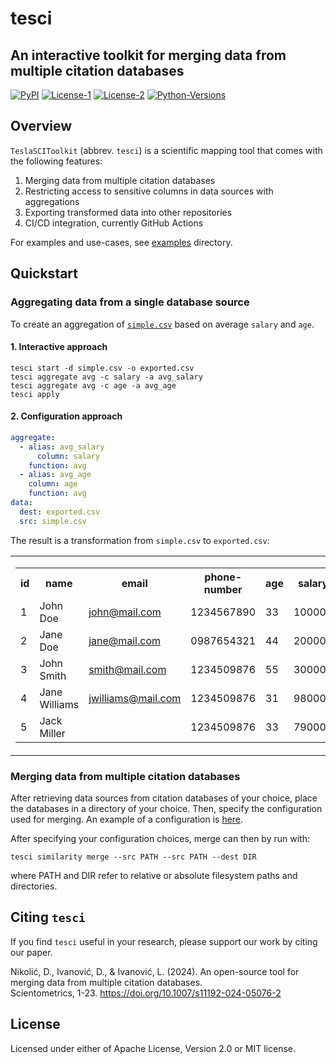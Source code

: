 # tesci

## An interactive toolkit for merging data from multiple citation databases

[![PyPI](https://img.shields.io/pypi/v/tesci.svg)](https://pypi.org/project/tesci/)
[![License-1]( https://img.shields.io/badge/License-Apache-blue.svg)](https://img.shields.io/badge/License-Apache-blue.svg)
[![License-2]( https://img.shields.io/badge/License-MIT-green.svg)](https://img.shields.io/badge/License-MIT-green.svg)
[![Python-Versions](https://img.shields.io/pypi/pyversions/tesci.svg)](https://img.shields.io/pypi/pyversions/tesci.svg)

## Overview

`TeslaSCIToolkit` (abbrev. `tesci`) is a scientific mapping tool that comes with the following features:

 1. Merging data from multiple citation databases
 2. Restricting access to sensitive columns in data sources with aggregations
 3. Exporting transformed data into other repositories
 4. CI/CD integration, currently GitHub Actions

For examples and use-cases, see [examples](examples/) directory.

## Quickstart

### Aggregating data from a single database source

To create an aggregation of [`simple.csv`](examples/simple/simple.csv) based on average `salary` and `age`.

#### 1. Interactive approach

```properties
tesci start -d simple.csv -o exported.csv
tesci aggregate avg -c salary -a avg_salary
tesci aggregate avg -c age -a avg_age
tesci apply
```

#### 2. Configuration approach

```yml
aggregate:
  - alias: avg_salary
      column: salary
    function: avg
  - alias: avg_age
    column: age
    function: avg
data:
  dest: exported.csv
  src: simple.csv
```

The result is a transformation from `simple.csv` to `exported.csv`:

| | | |
|--|--|--|
|<table> <tr><th>id</th><th>name</th><th>email</th><th>phone-number</th><th>age</th><th>salary</th></tr><tr><td>1</td><td>John Doe</td><td>john@mail.com</td><td>1234567890</td><td>33</td><td>100000</td></tr><tr><td>2</td><td>Jane Doe</td><td>jane@mail.com</td><td>0987654321</td><td>44</td><td>200000</td></tr><tr><td>3</td><td>John Smith</td><td>smith@mail.com</td><td>1234509876</td><td>55</td><td>300000</td></tr><tr><td>4</td><td>Jane Williams</td><td>jwilliams@mail.com</td><td>1234509876</td><td>31</td><td>98000</td></tr><tr><td>5</td><td>Jack Miller</td><td></td><td>1234509876</td><td>33</td><td>79000</td></tr> </table>|&rarr;|<table> <tr><th>avg_salary</th><th>avg_age</th></tr><tr><td>155400.0</td><td>39.2</td></tr> </table>|

### Merging data from multiple citation databases

After retrieving data sources from citation databases of your choice, place the databases in a directory of your choice.
Then, specify the configuration used for merging. An example of a configuration is [here](examples/bibliometric-study/config.yml).

After specifying your configuration choices, merge can then by run with:

`tesci similarity merge --src PATH --src PATH --dest DIR`

where PATH and DIR refer to relative or absolute filesystem paths and directories.

## Citing `tesci`

If you find `tesci` useful in your research, please support our work by citing our paper.

Nikolić, D., Ivanović, D., & Ivanović, L. (2024).
An open-source tool for merging data from multiple citation databases.\
Scientometrics, 1-23.
https://doi.org/10.1007/s11192-024-05076-2

## License

Licensed under either of Apache License, Version 2.0 or MIT license.
